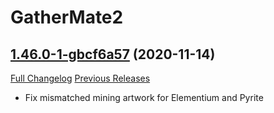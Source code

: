 # GatherMate2

## [1.46.0-1-gbcf6a57](https://github.com/Nevcairiel/GatherMate2/tree/bcf6a57a51a44494ec64d8722e33442ed8f59651) (2020-11-14)
[Full Changelog](https://github.com/Nevcairiel/GatherMate2/compare/1.46.0...bcf6a57a51a44494ec64d8722e33442ed8f59651) [Previous Releases](https://github.com/Nevcairiel/GatherMate2/releases)

- Fix mismatched mining artwork for Elementium and Pyrite  
